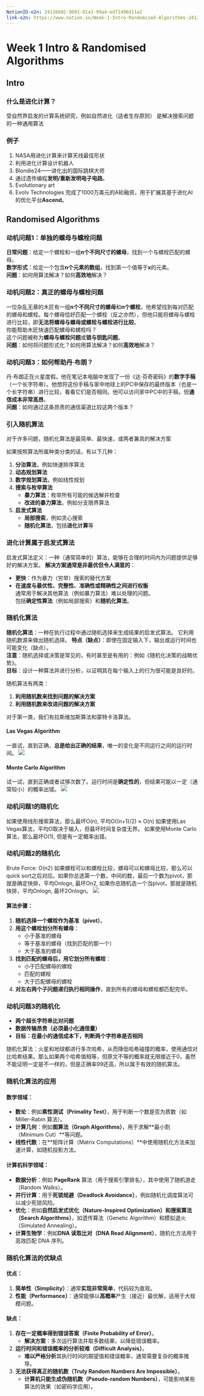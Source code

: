 ```yaml
---
NotionID-o2n: 24126b02-9691-81a3-99a4-ed71496d11a2
link-o2n: https://www.notion.so/Week-1-Intro-Randomised-Algorithms-24126b02969181a399a4ed71496d11a2
---
```

# Week 1 Intro & Randomised Algorithms
## Intro
### 什么是进化计算？
受自然界启发的计算系统研究，例如自然进化（适者生存原则）
是解决搜索问题的一种通用算法

### 例子
1. NASA用进化计算来计算天线最佳形状
2. 利用进化计算设计机器人
3. Blondie24——进化出的国际跳棋大师
4. 通过遗传编程**发明/重新发明电子电路**。
5. Evolutionary art
6. Evolv Technologies 完成了1000万美元的A轮融资，用于扩展其基于进化AI的优化平台**Ascend**。

## Randomised Algorithms

### 动机问题1：单独的螺母与螺栓问题
**日常问题**：给定一个螺栓和一组**n个不同尺寸的螺母**，找到一个与螺栓匹配的螺母。  
**数学形式**：给定一个包含**n个元素的数组**，找到第一个值等于**x**的元素。  
**问题**：如何用算法解决？如何**高效地**解决？

### **动机问题2：真正的螺母与螺栓问题**  
一位杂乱无章的木匠有一组**n个不同尺寸的螺母**和**n个螺栓**，他希望找到每对匹配的螺母和螺栓。每个螺母恰好匹配一个螺栓（反之亦然），但他只能将螺母与螺栓进行比较，即**无法将螺母与螺母或螺栓与螺栓进行比较**。  
你能帮助木匠快速匹配螺母和螺栓吗？  
这个问题被称为**螺母与螺栓问题**或**锁与钥匙问题**。  
**问题**：如何将问题形式化？如何用算法解决？如何**高效地**解决？

### 动机**问题3：如何帮助丹·布朗？**  
丹·布朗正在火星度假。他在笔记本电脑中发现了一份《达·芬奇密码》的**数字手稿**（一个长字符串）。他想将这份手稿与家中地球上的PC中保存的最终版本（也是一个长字符串）进行比较，看看它们是否相同。他可以访问家中PC中的手稿，但**通信成本非常高昂**。  
**问题**：如何通过这条昂贵的通信渠道比较这两个版本？

### 引入随机算法
对于许多问题，随机化算法是最简单、最快速，或两者兼具的解决方案

如果按照算法所属种类分类的话，有以下几种：
1. **分治算法**，例如快速排序算法
2. **动态规划算法**
3. **数学规划算法**，例如线性规划
4. **搜索与枚举算法**
    - **暴力算法**：枚举所有可能的候选解并检查
    - **改进的暴力算法**，例如分支限界算法
5. **启发式算法**
    - **局部搜索**，例如贪心搜索
	- **随机化算法**，包括**进化计算**等

### 进化计算属于启发式算法
启发式算法定义：一种（通常简单的）算法，能够在合理的时间内为问题提供足够好的解决方案。
**解决方案通常是非最优但令人满意的**：

- **更快**：作为暴力（穷举）搜索的替代方案
- **在速度与最优性、完整性、准确性或精确性之间进行权衡**  
    通常用于解决其他算法（例如暴力算法）难以处理的问题。  
    包括**确定性算法**（例如局部搜索）和**随机化算法**。

### 随机化算法
**随机化算法**：一种在执行过程中通过随机选择来生成结果的启发式算法。  它利用随机数源来做出随机选择。
**特点（缺点）**：即使在固定输入下，输出或运行时间也可能变化（缺点）。  
**注意**：随机选择或决策是常见的，有时甚至是有用的：例如《随机化决策的战略优势》。  
**目标**：设计一种算法并进行分析，以证明其在每个输入上的行为很可能是良好的。

随机算法有两类：
1. **利用随机数来找到问题的解决方案**
2. **利用随机数来改进问题的解决方案**

对于第一类，我们有拉斯维加斯算法和蒙特卡洛算法。

#### Las Vegas Algorithm
一直试，直到正确，**总是给出正确的结果**，唯一的变化是不同运行之间的运行时间。
![](assets/Pasted%20image%2020250128011253.webp)

#### Monte Carlo Algorithm
试一试，直到正确或者试够次数了。运行时间是**确定性的**，但结果可能以一定（通常较小）的概率出错。
![](assets/Pasted%20image%2020250128011318.webp)

### 动机问题1的随机化
如果使用线形搜索算法，那么最坏O(n), 平均O((n+1)/2) ≈ O(n)
如果使用Las Vegas算法，平均O取决于输入，但最坏时间复杂度无界。
如果使用Monte Carlo算法，那么最坏O(1), 但是有一定概率出错。

### 动机问题2的随机化
Brute Force: O(n2)
如果螺栓可以和螺栓比较，螺母可以和螺母比较，那么可以quick sort之后对应。如果你总选第一个数，中间的数，最后一个数为pivot，那就是确定快排，平均Onlogn, 最坏On2, 如果你总随机选一个当pivot，那就是随机快排，平均Onlogn, 最坏2Onlogn。
![](assets/Pasted%20image%2020250128011900.webp)


#### **算法步骤：**

1. **随机选择一个螺栓作为基准（pivot）**。
2. **用这个螺栓划分所有螺母**：
    - 小于基准的螺母
    - 等于基准的螺母（找到匹配的那一个）
    - 大于基准的螺母
3. **找到匹配的螺母后，用它划分所有螺栓**：
    - 小于匹配螺母的螺栓
    - 匹配的螺栓
    - 大于匹配螺母的螺栓
4. **对左右两个子问题递归执行相同操作**，直到所有的螺母和螺栓都匹配完毕。

### 动机问题3的随机化
- **两个超长字符串比对问题**
- **数据传输昂贵（必须最小化通信量）**
- **目标：在最小的通信成本下，判断两个字符串是否相同**

随机化算法：火星和地球都进行多次哈希，从而降低哈希碰撞的概率，使用通信对比哈希结果。那么如果两个哈希值相等，但原文不等的概率就无限接近于0，虽然不能证明一定是不一样的，但是正确率99还高，所以属于有效的随机算法。


### **随机化算法的应用**

#### **数学领域：**

- **数论**：例如**素性测试（Primality Test）**，用于判断一个数是否为质数（如 Miller-Rabin 算法）。
- **计算几何**：例如**图算法（Graph Algorithms）**，用于求解**最小割（Minimum Cut）**等问题。
- **线性代数**：在**矩阵计算（Matrix Computations）**中使用随机化方法来加速计算，如随机投影方法。

#### **计算机科学领域：**

- **数据分析**：例如 **PageRank** 算法（用于搜索引擎排名），其中使用了随机游走（Random Walks）。
- **并行计算**：用于**死锁规避（Deadlock Avoidance）**，例如随机化调度算法可以减少死锁风险。
- **优化**：例如**自然启发式优化（Nature-Inspired Optimization）**和**搜索算法（Search Algorithms）**，如遗传算法（Genetic Algorithm）和模拟退火（Simulated Annealing）。
- **计算生物学**：例如**DNA 读取比对（DNA Read Alignment）**，随机化方法用于高效匹配 DNA 序列。

### **随机化算法的优缺点**

#### **优点：**

1. **简单性（Simplicity）**：通常**实现非常简单**，代码较为直观。
2. **性能（Performance）**：通常能够以**高概率**产生（接近）最优解，适用于大规模问题。

#### **缺点：**

1. **存在一定概率得到错误答案（Finite Probability of Error）**。
    - **解决方案**：多次运行算法并取多数结果，以降低错误概率。
2. **运行时间和错误概率的分析较难（Difficult Analysis）**。
    - **难以严格分析**其执行时间的期望值和错误概率，通常需要复杂的概率推导。
3. **无法获得真正的随机数（Truly Random Numbers Are Impossible）**。
    - **计算机只能生成伪随机数（Pseudo-random Numbers）**，可能影响某些算法的效果（如密码学应用）。


